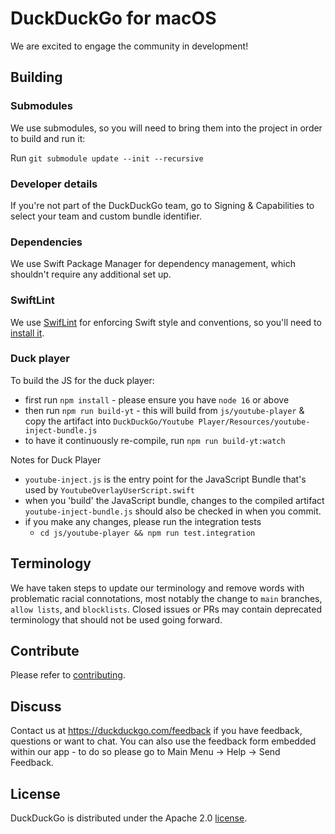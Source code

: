 # DuckDuckGo for macOS

We are excited to engage the community in development!


## Building

### Submodules
We use submodules, so you will need to bring them into the project in order to build and run it:

Run `git submodule update --init --recursive`

### Developer details
If you're not part of the DuckDuckGo team, go to Signing & Capabilities to select your team and custom bundle identifier.

### Dependencies
We use Swift Package Manager for dependency management, which shouldn't require any additional set up.

### SwiftLint
We use [SwifLint](https://github.com/realm/SwiftLint) for enforcing Swift style and conventions, so you'll need to [install it](https://github.com/realm/SwiftLint#installation).

### Duck player

To build the JS for the duck player:

- first run `npm install` - please ensure you have `node 16` or above
- then run `npm run build-yt` - this will build from `js/youtube-player` & copy the artifact into `DuckDuckGo/Youtube Player/Resources/youtube-inject-bundle.js`
- to have it continuously re-compile, run `npm run build-yt:watch`

Notes for Duck Player

- `youtube-inject.js` is the entry point for the JavaScript Bundle that's used by `YoutubeOverlayUserScript.swift`
- when you 'build' the JavaScript bundle, changes to the compiled artifact `youtube-inject-bundle.js` should also be checked in when you commit.
- if you make any changes, please run the integration tests
  - `cd js/youtube-player && npm run test.integration`

## Terminology

We have taken steps to update our terminology and remove words with problematic racial connotations, most notably the change to `main` branches, `allow lists`, and `blocklists`. Closed issues or PRs may contain deprecated terminology that should not be used going forward.

## Contribute

Please refer to [contributing](CONTRIBUTING.md).

## Discuss

Contact us at https://duckduckgo.com/feedback if you have feedback, questions or want to chat. You can also use the feedback form embedded within our app - to do so please go to Main Menu -> Help -> Send Feedback. 

## License
DuckDuckGo is distributed under the Apache 2.0 [license](LICENSE.md).
